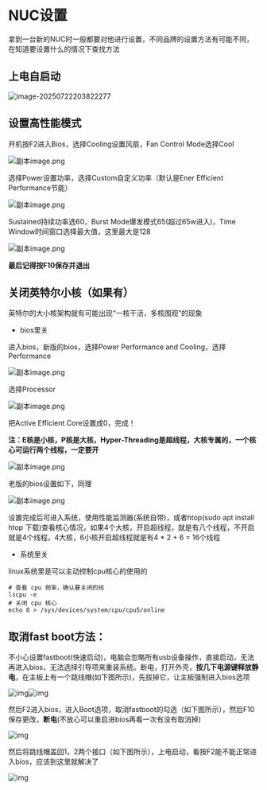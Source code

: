 # NUC设置

拿到一台新的NUC时一般都要对他进行设置，不同品牌的设置方法有可能不同，在知道要设置什么的情况下查找方法

## 上电自启动

![image-20250722203822277](images/image-20250722203822277.png)

## 设置高性能模式

开机按F2进入Bios，选择Cooling设置风扇，Fan Control Mode选择Cool

![副本image.png](images/image.png)

选择Power设置功率，选择Custom自定义功率（默认是Ener Efficient Performance节能）

![副本image.png](images/image-17531880091681.png)

Sustained持续功率选60，Burst Mode爆发模式65(超过65w进入)，Time Window时间窗口选择最大值，这里最大是128

![副本image.png](images/image-17531880091682.png)

**最后记得按F10保存并退出**

## 关闭英特尔小核（如果有）

英特尔的大小核架构就有可能出现“一核干活，多核围观”的现象

- bios里关

进入bios，新版的bios，选择Power Performance and Cooling，选择Performance

![副本image.png](images/image-17531881062536.png)

选择Processor

![副本image.png](images/image-17531881062537.png)

把Active Efficient Core设置成0，完成！

**注：E核是小核，P核是大核，Hyper-Threading是超线程，大核专属的，一个核心可运行两个线程，一定要开**

![副本image.png](images/image-17531881062538.png)

老版的bios设置如下，同理

![副本image.png](images/image-17531881062549.png)

设置完成后可进入系统，使用性能监测器(系统自带)，或者htop(sudo apt install htop 下载)查看核心情况，如果4个大核，开启超线程，就是有八个线程，不开启就是4个线程。4大核，6小核开启超线程就是有4 * 2 + 6 = 16个线程

- 系统里关

linux系统里是可以主动控制cpu核心的使用的

```terminal
# 查看 cpu 频率，确认要关闭的核
lscpu -e
# 关闭 cpu 核心
echo 0 > /sys/devices/system/cpu/cpu5/online
```

## 取消fast boot方法：

不小心设置fastboot(快速启动)，电脑会忽略所有usb设备操作，直接启动，无法再进入bios，无法选择引导项来重装系统。断电，打开外壳，**按几下电源键释放静电**，在主板上有一个跳线帽(如下图所示)，先拔掉它，让主板强制进入bios选项

![img](images/-17532556180874.png)![img](images/-17532556180861.jpeg)

然后F2进入bios，进入Boot选项，取消fastboot的勾选（如下图所示），然后F10保存更改，**断电**(不放心可以重启进bios再看一次有没有取消掉)

![img](images/-17532556180862.jpeg)

然后将跳线帽盖回1，2两个接口（如下图所示），上电启动，看按F2能不能正常进入bios，应该到这里就解决了

![img](images/-17532556180863.jpeg)
